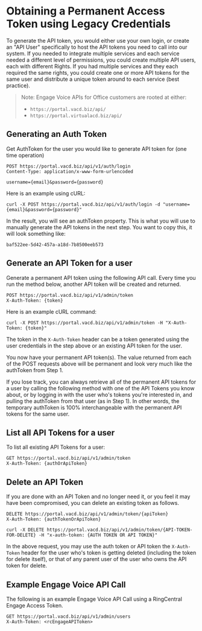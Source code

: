 # Obtaining a Permanent Access Token using Legacy Credentials

To generate the API token, you would either use your own login, or create an "API User" specifically to host the API tokens you need to call into our system. If you needed to integrate multiple services and each service needed a different level of permissions, you could create multiple API users, each with different Rights. If you had multiple services and they each required the same rights, you could create one or more API tokens for the same user and distribute a unique token around to each service (best practice).

> Note: Engage Voice APIs for Office customers are rooted at either:
> 
> * `https://portal.vacd.biz/api/`
> * `https://portal.virtualacd.biz/api/`

## Generating an Auth Token

Get AuthToken for the user you would like to generate API token for (one time operation)

```
POST https://portal.vacd.biz/api/v1/auth/login
Content-Type: application/x-www-form-urlencoded

username={email}&password={password}
```

Here is an example using cURL:

`curl -X POST https://portal.vacd.biz/api/v1/auth/login -d "username={email}&password={password}"`

In the result, you will see an authToken property. This is what you will use to manually generate the API tokens in the next step. You want to copy this, it will look something like:

`baf522ee-5d42-457a-a18d-7b8500eeb573`

## Generate an API Token for a user

Generate a permanent API token using the following API call. Every time you run the method below, another API token will be created and returned.

```
POST https://portal.vacd.biz/api/v1/admin/token
X-Auth-Token: {token}
```

Here is an example cURL command:

`curl -X POST https://portal.vacd.biz/api/v1/admin/token -H "X-Auth-Token: {token}"`

The token in the `X-Auth-Token` header can be a token generated using the user credentials in the step above or an existing API token for the user.

You now have your permanent API token(s). The value returned from each of the POST requests above will be permanent and look very much like the authToken from Step 1.

If you lose track, you can always retrieve all of the permanent API tokens for a user by calling the following method with one of the API Tokens you know about, or by logging in with the user who's tokens you're interested in, and pulling the authToken from that user (as in Step 1). In other words, the temporary authToken is 100% interchangeable with the permanent API tokens for the same user.

## List all API Tokens for a user

To list all existing API Tokens for a user:

```
GET https://portal.vacd.biz/api/v1/admin/token
X-Auth-Token: {authOrApiToken}
```

## Delete an API Token

If you are done with an API Token and no longer need it, or you feel it may have been compromised, you can delete an existing token as follows.

```
DELETE https://portal.vacd.biz/api/v1/admin/token/{apiToken}
X-Auth-Token: {authTokenOrApiToken}
```

`curl -X DELETE https://portal.vacd.biz/api/v1/admin/token/{API-TOKEN-FOR-DELETE} -H "x-auth-token: {AUTH TOKEN OR API TOKEN}"`

In the above request, you may use the auth token or API token the `X-Auth-Token` header for the user who's token is getting deleted (including the token for delete itself), or that of any parent user of the user who owns the API token for delete.

## Example Engage Voice API Call

The following is an example Engage Voice API Call using a RingCentral Engage Access Token.

```
GET https://portal.vacd.biz/api/v1/admin/users
X-Auth-Token: <rcEngageAPIToken>
```
